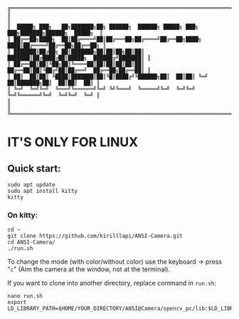 ```
╔═══════════════════════════════════════════════════════════════════════════════════════════╗
║                                                                                           ║
║  █████╗ ███╗   ██╗███████╗██╗ ██████╗  ██████╗ █████╗ ███╗   ███╗███████╗██████╗  █████╗  ║
║ ██╔══██╗████╗  ██║██╔════╝██║██╔═══██╗██╔════╝██╔══██╗████╗ ████║██╔════╝██╔══██╗██╔══██╗ ║
║ ███████║██╔██╗ ██║███████╗██║██║██╗██║██║     ███████║██╔████╔██║█████╗  ██████╔╝███████║ ║
║ ██╔══██║██║╚██╗██║╚════██║██║██║██║██║██║     ██╔══██║██║╚██╔╝██║██╔══╝  ██╔══██╗██╔══██║ ║
║ ██║  ██║██║ ╚████║███████║██║╚█║████╔╝╚██████╗██║  ██║██║ ╚═╝ ██║███████╗██║  ██║██║  ██║ ║
║ ╚═╝  ╚═╝╚═╝  ╚═══╝╚══════╝╚═╝ ╚╝╚═══╝  ╚═════╝╚═╝  ╚═╝╚═╝     ╚═╝╚══════╝╚═╝  ╚═╝╚═╝  ╚═╝ ║
║                                                                                           ║
╚═══════════════════════════════════════════════════════════════════════════════════════════╝
```
# IT'S ONLY FOR LINUX
## Quick start:
```
sudo apt update
sudo apt install kitty
kitty
```
### On kitty:
```
cd ~
git clone https://github.com/kirilllapi/ANSI-Camera.git
cd ANSI-Camera/
./run.sh
```

To change the mode (with color/without color) use the keyboard -> press "```c```" (Aim the camera at the window, not at the terminal).

If you want to clone into another directory, replace command in ```run.sh```:
```
nano run.sh
export LD_LIBRARY_PATH=$HOME/YOUR_DIRECTORY/ANSI@Camera/opencv_pc/lib:$LD_LIBRARY_PATH 
```
